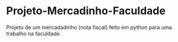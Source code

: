 # Projeto-Mercadinho-Faculdade
Projeto de um mercadadinho (nota fiscal) feito em python para uma trabalho na faculdade.
